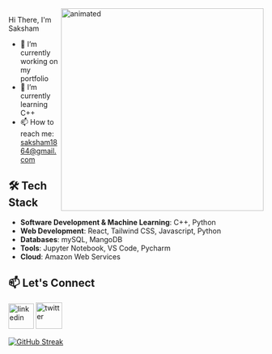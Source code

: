   <img align="right" src="https://art.pixilart.com/sr2a1d29a0458aws3.gif" alt="animated" width="400px"  />


  
 Hi There, I'm Saksham
 
- 🔭 I’m currently working on my portfolio
- 🌱 I’m currently learning  C++ 
- 📫 How to reach me: saksham1864@gmail.com 



## 🛠️ Tech Stack
- **Software Development & Machine Learning**: C++, Python
- **Web Development**: React, Tailwind CSS, Javascript, Python
- **Databases**: mySQL, MangoDB
- **Tools**: Jupyter Notebook, VS Code, Pycharm
- **Cloud**: Amazon Web Services
  
## 📫 Let's Connect

[<img src='https://img.icons8.com/?size=100&id=44019&format=png&color=000000' alt='linkedin' height='50'>](https://www.linkedin.com/in/sakshamsharma24/)   [<img src='https://img.icons8.com/?size=100&id=bG29Ckcdp6YP&format=png&color=000000' alt='twitter' height='52'>](https://twitter.com/@fawkesverse)

[![GitHub Streak](https://streak-stats.demolab.com?user=saksham1864&theme=dark)](https://git.io/streak-stats)
